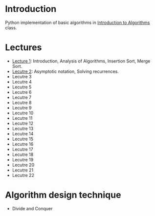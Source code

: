 # Introduction
Python implementation of basic algorithms in [Introduction to Algorithms](https://ocw.mit.edu/courses/electrical-engineering-and-computer-science/6-046j-introduction-to-algorithms-sma-5503-fall-2005/) class.

# Lectures
- [Lecture 1](https://github.com/gaoisbest/Basic-Algorithms/blob/master/lectures/Lecture-01.md): Introduction, Analysis of Algorithms, Insertion Sort, Merge Sort.
- [Lecutre 2](https://github.com/gaoisbest/Basic-Algorithms/blob/master/lectures/Lecture-02.md): Asymptotic notation, Solving recurrences.
- Lecutre 3
- Lecutre 4
- Lecutre 5
- Lecutre 6
- Lecutre 7
- Lecutre 8
- Lecutre 9
- Lecutre 10
- Lecutre 11
- Lecutre 12
- Lecutre 13
- Lecutre 14
- Lecutre 15
- Lecutre 16
- Lecutre 17
- Lecutre 18
- Lecutre 19
- Lecutre 20
- Lecutre 21
- Lecutre 22

# Algorithm design technique
- Divide and Conquer
